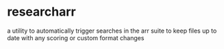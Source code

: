 # researcharr
a utility to automatically trigger searches in the arr suite to keep files up to date with any scoring or custom format changes 
